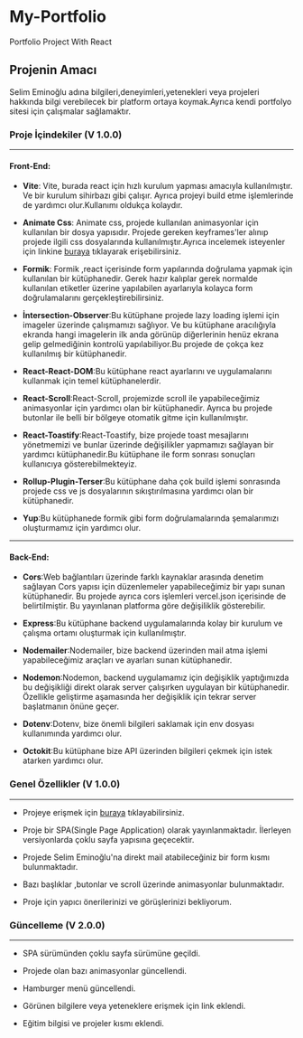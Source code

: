 # My-Portfolio

Portfolio Project With React

## Projenin Amacı

Selim Eminoğlu adına bilgileri,deneyimleri,yetenekleri veya projeleri hakkında bilgi verebilecek bir platform ortaya koymak.Ayrıca kendi portfolyo sitesi için çalışmalar sağlamaktır.

### Proje İçindekiler (V 1.0.0)

---

#### Front-End:

- **Vite**: Vite, burada react için hızlı kurulum yapması amacıyla kullanılmıştır. Ve bir kurulum sihirbazı gibi çalışır. Ayrıca projeyi build etme işlemlerinde de yardımcı olur.Kullanımı oldukça kolaydır.

- **Animate Css**: Animate css, projede kullanılan animasyonlar için kullanılan bir dosya yapısıdır. Projede gereken keyframes'ler alınıp projede ilgili css dosyalarında kullanılmıştır.Ayrıca incelemek isteyenler için linkine [buraya](https://animate.style/) tıklayarak erişebilirsiniz.

- **Formik**: Formik ,react içerisinde form yapılarında doğrulama yapmak için kullanılan bir kütüphanedir. Gerek hazır kalıplar gerek normalde kullanılan etiketler üzerine yapılabilen ayarlarıyla kolayca form doğrulamalarını gerçekleştirebilirsiniz.

- **İntersection-Observer**:Bu kütüphane projede lazy loading işlemi için imageler üzerinde çalışmamızı sağlıyor. Ve bu kütüphane aracılığıyla ekranda hangi imagelerin ilk anda görünüp diğerlerinin henüz ekrana gelip gelmediğinin kontrolü yapılabiliyor.Bu projede de çokça kez kullanılmış bir kütüphanedir.

- **React-React-DOM**:Bu kütüphane react ayarlarını ve uygulamalarını kullanmak için temel kütüphanelerdir.

- **React-Scroll**:React-Scroll, projemizde scroll ile yapabileceğimiz animasyonlar için yardımcı olan bir kütüphanedir. Ayrıca bu projede butonlar ile belli bir bölgeye otomatik gitme için kullanılmıştır.

- **React-Toastify**:React-Toastify, bize projede toast mesajlarını yönetmemizi ve bunlar üzerinde değişilikler yapmamızı sağlayan bir yardımcı kütüphanedir.Bu kütüphane ile form sonrası sonuçları kullanıcıya gösterebilmekteyiz.

- **Rollup-Plugin-Terser**:Bu kütüphane daha çok build işlemi sonrasında projede css ve js dosyalarının sıkıştırılmasına yardımcı olan bir kütüphanedir.

- **Yup**:Bu kütüphanede formik gibi form doğrulamalarında şemalarımızı oluşturmamız için yardımcı olur.

---

#### Back-End:

- **Cors**:Web bağlantıları üzerinde farklı kaynaklar arasında denetim sağlayan Cors yapısı için düzenlemeler yapabileceğimiz bir yapı sunan kütüphanedir. Bu projede ayrıca cors işlemleri vercel.json içerisinde de belirtilmiştir. Bu yayınlanan platforma göre değişiliklik gösterebilir.

- **Express**:Bu kütüphane backend uygulamalarında kolay bir kurulum ve çalışma ortamı oluşturmak için kullanılmıştır.

- **Nodemailer**:Nodemailer, bize backend üzerinden mail atma işlemi yapabileceğimiz araçları ve ayarları sunan kütüphanedir.

- **Nodemon**:Nodemon, backend uygulamamız için değişiklik yaptığımızda bu değişikliği direkt olarak server çalışırken uygulayan bir kütüphanedir. Özellikle geliştirme aşamasında her değişiklik için tekrar server başlatmanın önüne geçer.
  
- **Dotenv**:Dotenv, bize önemli bilgileri saklamak için env dosyası kullanımında yardımcı olur.

- **Octokit**:Bu kütüphane bize API üzerinden bilgileri çekmek için istek atarken yardımcı olur.

### Genel Özellikler (V 1.0.0)

---

- Projeye erişmek için [buraya](https://selim-eminoglu-portfolio.vercel.app/) tıklayabilirsiniz.

- Proje bir SPA(Single Page Application) olarak yayınlanmaktadır. İlerleyen versiyonlarda çoklu sayfa yapısına geçecektir.

- Projede Selim Eminoğlu'na direkt mail atabileceğiniz bir form kısmı bulunmaktadır.

- Bazı başlıklar ,butonlar ve scroll üzerinde animasyonlar bulunmaktadır.

- Proje için yapıcı önerilerinizi ve görüşlerinizi bekliyorum.

### Güncelleme (V 2.0.0)
---

- SPA sürümünden çoklu sayfa sürümüne geçildi.

- Projede olan bazı animasyonlar güncellendi.

- Hamburger menü güncellendi.

- Görünen bilgilere veya yeteneklere erişmek için link eklendi.

- Eğitim bilgisi ve projeler kısmı eklendi.
